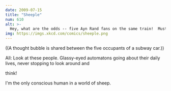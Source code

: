 ```yaml
---
date: 2009-07-15
title: "Sheeple"
num: 610
alt: >-
  Hey, what are the odds -- five Ayn Rand fans on the same train!  Must be going to a convention.
img: https://imgs.xkcd.com/comics/sheeple.png
---
```

((A thought bubble is shared between the five occupants of a subway car.))

All: Look at these people. Glassy-eyed automatons going about their daily lives, never stopping to look around and 

think!

  I'm the only conscious human in a world of sheep.

